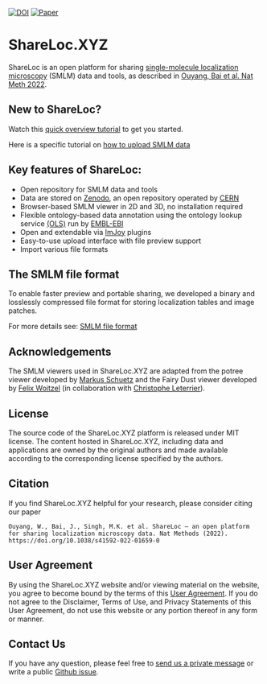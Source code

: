 [![DOI](https://zenodo.org/badge/DOI/10.5281/zenodo.5045319.svg)](https://doi.org/10.5281/zenodo.5045319)
[![Paper](https://img.shields.io/static/v1?label=Paper&message=10.1038/s41592-022-01659-0&color=green)](https://www.nature.com/articles/s41592-022-01659-0)

# ShareLoc.XYZ
ShareLoc is an open platform for sharing [single-molecule localization microscopy](https://www.nature.com/articles/s43586-021-00038-x) (SMLM) data and tools, as described in
[Ouyang, Bai et al. Nat Meth 2022](https://www.nature.com/articles/s41592-022-01659-0).

## New to ShareLoc?
Watch this [quick overview tutorial](https://youtu.be/tTOkqzr74wg) to get you started.

Here is a specific tutorial on [how to upload SMLM data](https://youtu.be/tFaEXWmv01g)

## Key features of ShareLoc:
 * Open repository for SMLM data and tools
 * Data are stored on [Zenodo](https://zenodo.org), an open repository operated by [CERN](https://home.cern/) 
 * Browser-based SMLM viewer in 2D and 3D, no installation required
 * Flexible ontology-based data annotation using the ontology lookup service [(OLS)](https://www.ebi.ac.uk/ols/index) run by [EMBL-EBI](https://www.ebi.ac.uk/) 
 * Open and extendable via [ImJoy](https://imjoy.io) plugins
 * Easy-to-use upload interface with file preview support
 * Import various file formats

## The SMLM file format

To enable faster preview and portable sharing, we developed a binary and losslessly compressed file format for storing localization tables and image patches.

For more details see: [SMLM file format](https://github.com/imodpasteur/smlm-file-format)

## Acknowledgements

The SMLM viewers used in ShareLoc.XYZ are adapted from the potree viewer developed by [Markus Schuetz](https://twitter.com/m_schuetz) and the Fairy Dust viewer developed by [Felix Woitzel](https://twitter.com/flexi23) (in collaboration with [Christophe Leterrier](https://twitter.com/christlet)).

## License

The source code of the ShareLoc.XYZ platform is released under MIT license. The content hosted in ShareLoc.XYZ, including data and applications are owned by the original authors and made available according to the corresponding license specified by the authors.

## Citation
If you find ShareLoc.XYZ helpful for your research, please consider citing our paper 
```
Ouyang, W., Bai, J., Singh, M.K. et al. ShareLoc — an open platform for sharing localization microscopy data. Nat Methods (2022). https://doi.org/10.1038/s41592-022-01659-0
``` 

## User Agreement

By using the ShareLoc.XYZ website and/or viewing material on the website, you agree to become bound by the terms of this [User Agreement](./user-agreement.md). If you do not agree to the Disclaimer, Terms of Use, and Privacy Statements of this User Agreement, do not use this website or any portion thereof in any form or manner.

## Contact Us

If you have any question, please feel free to [send us a private message](https://oeway.typeform.com/to/rdkPmd) or write a public [Github issue](https://github.com/imodpasteur/ShareLoc.XYZ/issues).


